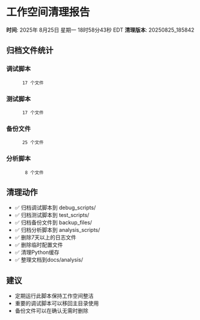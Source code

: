# 工作空间清理报告

**时间**: 2025年 8月25日 星期一 18时58分43秒 EDT
**清理版本**: 20250825_185842

## 归档文件统计

### 调试脚本
```
      17 个文件
```

### 测试脚本  
```
      17 个文件
```

### 备份文件
```
      25 个文件
```

### 分析脚本
```
       8 个文件
```

## 清理动作

- ✅ 归档调试脚本到 debug_scripts/
- ✅ 归档测试脚本到 test_scripts/ 
- ✅ 归档备份文件到 backup_files/
- ✅ 归档分析脚本到 analysis_scripts/
- ✅ 删除7天以上的日志文件
- ✅ 删除临时配置文件
- ✅ 清理Python缓存
- ✅ 整理文档到docs/analysis/

## 建议

- 定期运行此脚本保持工作空间整洁
- 重要的调试脚本可以移回主目录使用
- 备份文件可以在确认无需时删除

